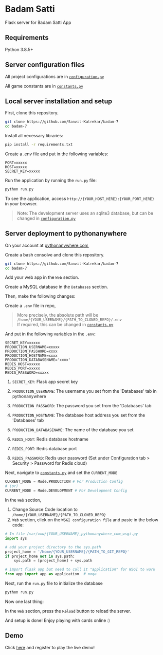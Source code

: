 # Badam Satti
Flask server for Badam Satti App

## Requirements

Python 3.8.5+

## Server configuration files

All project configurations are in [`configuration.py`](app/configuration.py)

All game constants are in [`constants.py`](app/constants.py)


## Local server installation and setup

First, clone this repository.
```bash
git clone https://github.com/Sanvit-Katrekar/badam-7
cd badam-7
```

Install all necessary libraries:

```bash
pip install -r requirements.txt
```

Create a .env file and put in the following variables:
```env
PORT=xxxxx
HOST=xxxxx
SECRET_KEY=xxxxx
```
Run the application by running the `run.py` file:

```bash
python run.py
```
To see the application, access `http://{YOUR_HOST_HERE}:{YOUR_PORT_HERE}` in your browser.

> Note: The development server uses an sqlite3 database, but can be changed in [`configuration.py`](app/configuration.py)

## Server deployment to pythonanywhere

On your account at [pythonanywhere.com](pythonanywhere.com), 

Create a bash consolve and clone this repository.
```bash
git clone https://github.com/Sanvit-Katrekar/badam-7
cd badam-7
```

Add your web app in the `Web` section.

Create a MySQL database in the `Databases` section.

Then, make the following changes:

Create a `.env` file in repo,
> More precisely, the absolute path will be `/home/{YOUR_USERNAME}/{PATH_TO_CLONED_REPO}/.env`  
If required, this can be changed in [`constants.py`](app/constants.py)

And put in the following variables in the `.env`:
```env
SECRET_KEY=xxxxx
PRODUCTION_USERNAME=xxxxx
PRODUCTION_PASSWORD=xxxx
PRODUCTION_HOSTNAME=xxxx
PRODUCTION_DATABASENAME='xxxx'
REDIS_HOST=xxxxx
REDIS_PORT=xxxxx
REDIS_PASSWORD=xxxxx
```
1. `SECRET_KEY`: Flask app secret key

2. `PRODUCTION_USERNAME`: The username you set from the 'Databases' tab in pythonanywhere

3. `PRODUCTION_PASSWORD`: The password you set from the 'Databases' tab

4. `PRODUCTION_HOSTNAME`: The database host address you set from the 'Databases' tab

5. `PRODUCTION_DATABASENAME`: The name of the database you set

6. `REDIS_HOST`: Redis database hostname

7. `REDIS_PORT`: Redis database port

8. `REDIS_PASSWORD`: Redis user password (Set under Configuration tab > Security > Password for Redis cloud)

Next, navigate to [`constants.py`](app/constants.py) and set the `CURRENT_MODE`

```python
CURRENT_MODE = Mode.PRODUCTION # For Production Config
# (or)
CURRENT_MODE = Mode.DEVELOPMENT # For Development Config
```

In the `Web` section, 

1. Change Source Code location to `/home/{YOUR_USERNAME}/{PATH_TO_CLONED_REPO}`
2. `Web` section, click on the `WSGI configuration file` and paste in the below code:

```python
# In file /var/www/{YOUR_USERNAME}_pythonanywhere_com_wsgi.py
import sys

# add your project directory to the sys.path
project_home = '/home/{YOUR_USERNAME}/{PATH_TO_GIT_REPO}'
if project_home not in sys.path:
    sys.path = [project_home] + sys.path

# import flask app but need to call it "application" for WSGI to work
from app import app as application  # noqa
```

Next, run the `run.py` file to initialize the database
```bash
python run.py
```

Now one last thing:

In the `Web` section, press the `Reload` button to reload the server.

And setup is done! 
Enjoy playing with cards online :)

## Demo
Click [here](http://badam7.pythonanywhere.com/) and register to play the live demo!